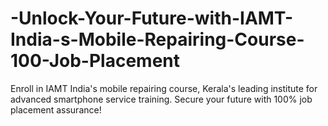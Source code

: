 # -Unlock-Your-Future-with-IAMT-India-s-Mobile-Repairing-Course-100-Job-Placement
 Enroll in IAMT India's mobile repairing course, Kerala's leading institute for advanced smartphone service training. Secure your future with 100% job placement assurance!
